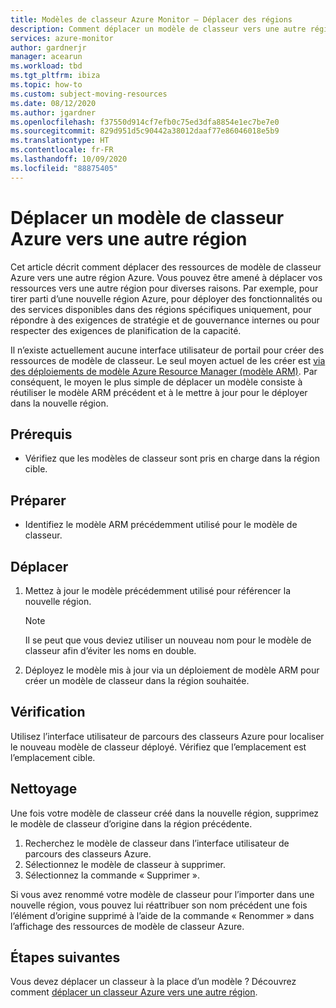 ```yaml
---
title: Modèles de classeur Azure Monitor – Déplacer des régions
description: Comment déplacer un modèle de classeur vers une autre région
services: azure-monitor
author: gardnerjr
manager: acearun
ms.workload: tbd
ms.tgt_pltfrm: ibiza
ms.topic: how-to
ms.custom: subject-moving-resources
ms.date: 08/12/2020
ms.author: jgardner
ms.openlocfilehash: f37550d914cf7efb0c75ed3dfa8854e1ec7be7e0
ms.sourcegitcommit: 829d951d5c90442a38012daaf77e86046018e5b9
ms.translationtype: HT
ms.contentlocale: fr-FR
ms.lasthandoff: 10/09/2020
ms.locfileid: "88875405"
---
```

# <a name="move-an-azure-workbook-template-to-another-region"></a>Déplacer un modèle de classeur Azure vers une autre région

Cet article décrit comment déplacer des ressources de modèle de classeur Azure vers une autre région Azure. Vous pouvez être amené à déplacer vos ressources vers une autre région pour diverses raisons. Par exemple, pour tirer parti d’une nouvelle région Azure, pour déployer des fonctionnalités ou des services disponibles dans des régions spécifiques uniquement, pour répondre à des exigences de stratégie et de gouvernance internes ou pour respecter des exigences de planification de la capacité.

Il n’existe actuellement aucune interface utilisateur de portail pour créer des ressources de modèle de classeur. Le seul moyen actuel de les créer est [via des déploiements de modèle Azure Resource Manager (modèle ARM)](./workbooks-automate.md). Par conséquent, le moyen le plus simple de déplacer un modèle consiste à réutiliser le modèle ARM précédent et à le mettre à jour pour le déployer dans la nouvelle région.

## <a name="prerequisites"></a>Prérequis

* Vérifiez que les modèles de classeur sont pris en charge dans la région cible.

## <a name="prepare"></a>Préparer

* Identifiez le modèle ARM précédemment utilisé pour le modèle de classeur.

## <a name="move"></a>Déplacer

1. Mettez à jour le modèle précédemment utilisé pour référencer la nouvelle région.

   > [!NOTE]
   > Il se peut que vous deviez utiliser un nouveau nom pour le modèle de classeur afin d’éviter les noms en double.

2. Déployez le modèle mis à jour via un déploiement de modèle ARM pour créer un modèle de classeur dans la région souhaitée.

## <a name="verify"></a>Vérification

Utilisez l’interface utilisateur de parcours des classeurs Azure pour localiser le nouveau modèle de classeur déployé. Vérifiez que l’emplacement est l’emplacement cible.

## <a name="clean-up"></a>Nettoyage

Une fois votre modèle de classeur créé dans la nouvelle région, supprimez le modèle de classeur d’origine dans la région précédente.
1. Recherchez le modèle de classeur dans l’interface utilisateur de parcours des classeurs Azure.
2. Sélectionnez le modèle de classeur à supprimer.
3. Sélectionnez la commande « Supprimer ».

Si vous avez renommé votre modèle de classeur pour l’importer dans une nouvelle région, vous pouvez lui réattribuer son nom précédent une fois l’élément d’origine supprimé à l’aide de la commande « Renommer » dans l’affichage des ressources de modèle de classeur Azure.

## <a name="next-steps"></a>Étapes suivantes

Vous devez déplacer un classeur à la place d’un modèle ? Découvrez comment [déplacer un classeur Azure vers une autre région](./workbooks-move-region.md).

